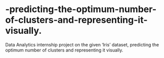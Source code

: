 # -predicting-the-optimum-number-of-clusters-and-representing-it-visually.
Data Analytics internship project on the given ‘Iris’ dataset, predicting the optimum number of clusters and representing it visually.

